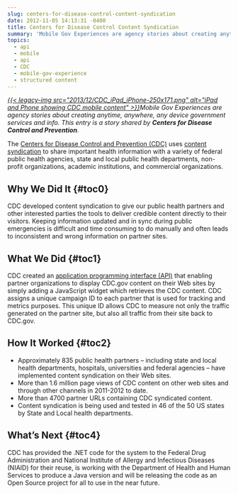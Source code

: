 ```yaml
---
slug: centers-for-disease-control-content-syndication
date: 2012-11-05 14:13:31 -0400
title: Centers for Disease Control Content Syndication
summary: 'Mobile Gov Experiences are agency stories about creating anytime, anywhere, any device government services and info. This entry is a story shared by Centers for Disease Control and Prevention. The Centers for Disease Control and Prevention (CDC) uses content syndication to share important health information with a variety of federal public'
topics:
  - api
  - mobile
  - api
  - CDC
  - mobile-gov-experience
  - structured content
---
```


_[{{< legacy-img src="2013/12/CDC\_iPad\_iPhone-250x171.png" alt="iPad and Phone showing CDC mobile content" >}}](https://s3.amazonaws.com/digitalgov/_legacy-img/2013/12/CDC_iPad_iPhone.png)Mobile Gov Experiences are agency stories about creating anytime, anywhere, any device government services and info. This entry is a story shared by **Centers for Disease Control and Prevention**._

The <a href="http://www.cdc.gov/" rel="nofollow">Centers for Disease Control and Prevention (CDC)</a> uses <a href="http://tools.cdc.gov/syndication/default.aspx" rel="nofollow">content syndication</a> to share important health information with a variety of federal public health agencies, state and local public health departments, non-profit organizations, academic institutions, and commercial organizations.

## <a name="x-Why We Did It"></a>Why We Did It {#toc0}

CDC developed content syndication to give our public health partners and other interested parties the tools to deliver credible content directly to their visitors. Keeping information updated and in sync during public emergencies is difficult and time consuming to do manually and often leads to inconsistent and wrong information on partner sites.

## <a name="x-What We Did"></a>What We Did {#toc1}

CDC created an [application programming interface (API)](https://digitalgov.sites.usa.gov/2013/03/12/how-to-get-started-with-apis/ "How to Get Started with APIs") that enabling partner organizations to display CDC.gov content on their Web sites by simply adding a JavaScript widget which retrieves the CDC content. CDC assigns a unique campaign ID to each partner that is used for tracking and metrics purposes. This unique ID allows CDC to measure not only the traffic generated on the partner site, but also all traffic from their site back to CDC.gov.

## <a name="x-How It Worked"></a>How It Worked {#toc2}

  * Approximately 835 public health partners – including state and local health departments, hospitals, universities and federal agencies – have implemented content syndication on their Web sites.
  * More than 1.6 million page views of CDC content on other web sites and through other channels in 2011-2012 to date.
  * More than 4700 partner URLs containing CDC syndicated content.
  * Content syndication is being used and tested in 46 of the 50 US states by State and Local health departments.

## <a name="x-What's Next"></a>What&#8217;s Next {#toc4}

CDC has provided the .NET code for the system to the Federal Drug Administration and National Institute of Allergy and Infectious Diseases (NIAID) for their reuse, is working with the Department of Health and Human Services to produce a Java version and will be releasing the code as an Open Source project for all to use in the near future.